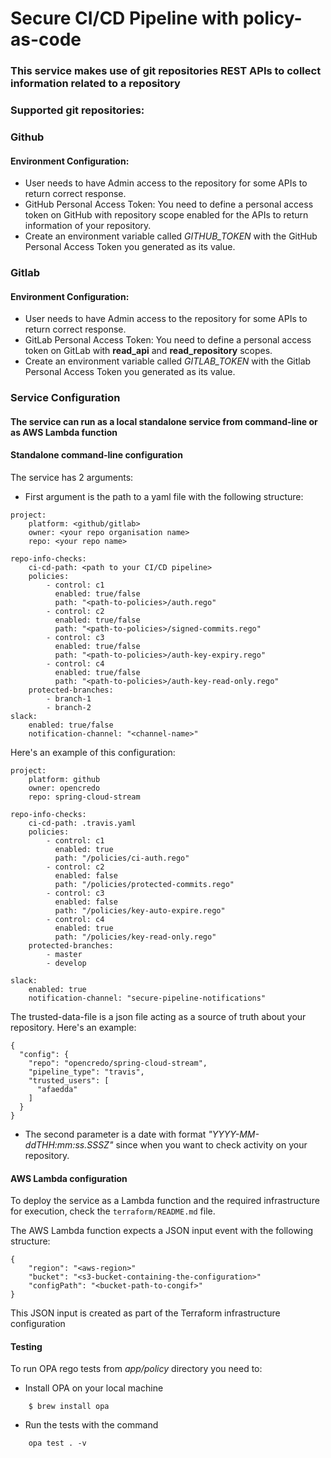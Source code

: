 # Secure CI/CD Pipeline with policy-as-code
### This service makes use of git repositories REST APIs to collect information related to a repository

### Supported git repositories:

### Github
#### Environment Configuration:
  - User needs to have Admin access to the repository for some APIs to return correct response.
  - GitHub Personal Access Token: You need to define a personal access token on GitHub with repository scope enabled for the APIs to return information of your repository.
  - Create an environment variable called *GITHUB_TOKEN* with the GitHub Personal Access Token you generated as its value.

### Gitlab
#### Environment Configuration:
- User needs to have Admin access to the repository for some APIs to return correct response.
- GitLab Personal Access Token: You need to define a personal access token on GitLab with **read_api** and **read_repository** scopes.
- Create an environment variable called *GITLAB_TOKEN* with the Gitlab Personal Access Token you generated as its value.


### Service Configuration
#### The service can run as a local standalone service from command-line or as AWS Lambda function

#### Standalone command-line configuration
The service has 2 arguments:  
- First argument is the path to a yaml file with the following structure:  

````
project:
    platform: <github/gitlab>
    owner: <your repo organisation name>
    repo: <your repo name>

repo-info-checks:
    ci-cd-path: <path to your CI/CD pipeline>
    policies:
        - control: c1
          enabled: true/false
          path: "<path-to-policies>/auth.rego"
        - control: c2
          enabled: true/false
          path: "<path-to-policies>/signed-commits.rego"
        - control: c3
          enabled: true/false
          path: "<path-to-policies>/auth-key-expiry.rego"
        - control: c4
          enabled: true/false
          path: "<path-to-policies>/auth-key-read-only.rego"
    protected-branches:
        - branch-1
        - branch-2
slack:
    enabled: true/false
    notification-channel: "<channel-name>"
````

Here's an example of this configuration:
````
project:
    platform: github
    owner: opencredo
    repo: spring-cloud-stream

repo-info-checks:
    ci-cd-path: .travis.yaml
    policies:
        - control: c1
          enabled: true
          path: "/policies/ci-auth.rego"
        - control: c2
          enabled: false
          path: "/policies/protected-commits.rego"
        - control: c3
          enabled: false
          path: "/policies/key-auto-expire.rego"
        - control: c4
          enabled: true
          path: "/policies/key-read-only.rego"
    protected-branches:
        - master
        - develop

slack:
    enabled: true
    notification-channel: "secure-pipeline-notifications"

````

The trusted-data-file is a json file acting as a source of truth about your repository. 
Here's an example: 

````
{
  "config": {
    "repo": "opencredo/spring-cloud-stream",
    "pipeline_type": "travis",
    "trusted_users": [
      "afaedda"
    ]
  }
}

````

- The second parameter is a date with format *"YYYY-MM-ddTHH:mm:ss.SSSZ"* since when you want to check activity on your repository.

#### AWS Lambda configuration

To deploy the service as a Lambda function and the required infrastructure for execution, check the `terraform/README.md` file.

The AWS Lambda function expects a JSON input event with the following structure:

````
{
    "region": "<aws-region>"
    "bucket": "<s3-bucket-containing-the-configuration>"
    "configPath": "<bucket-path-to-congif>"
}
````

This JSON input is created as part of the Terraform infrastructure configuration

#### Testing

To run OPA rego tests from *app/policy* directory you need to: 
- Install OPA on your local machine  
````
    $ brew install opa 
````
 - Run the tests with the command
````
    opa test . -v
````